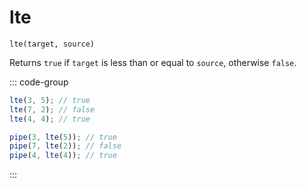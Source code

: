 # lte

`lte(target, source)`

Returns `true` if `target` is less than or equal to `source`, otherwise `false`.

::: code-group

```ts [data-first]
lte(3, 5); // true
lte(7, 2); // false
lte(4, 4); // true
```

```ts [data-last]
pipe(3, lte(5)); // true
pipe(7, lte(2)); // false
pipe(4, lte(4)); // true
```

:::
